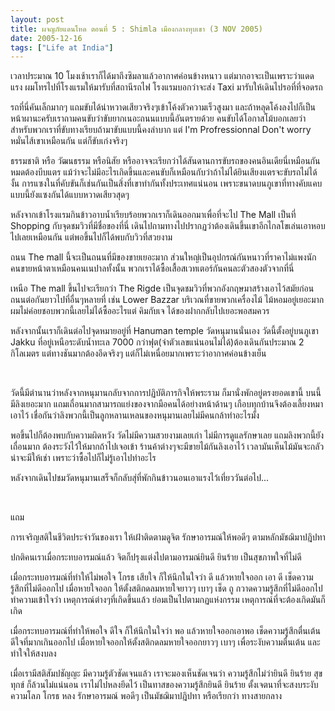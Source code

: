```yaml
---
layout: post
title: ผจญภัยแดนโหด ตอนที่ 5 : Shimla เมืองกลางหุบเขา (3 NOV 2005)
date: 2005-12-16
tags: ["Life at India"]
---
```


<div id="msgcns!1CF2EC57E79217F6!939" class="bvMsg">

เวลาประมาณ 10 โมงเช้าเราก็ได้มาถึงซิมลาแล้วอากาศค่อนข้างหนาว แต่มากอาจะเป็นเพราะว่าแดดแรง ผมโทรไปที่โรงแรมให้มารับที่สถานีรถไฟ โรงแรมบอกว่าจะส่ง Taxi มารับให้เดินไปรอที่ที่จอดรถ

รถที่นี่คันเล็กมากๆ แถมขับได้น่าหวาดเสียวจริงๆเข้าโค้งตัวความเร็วสูงมา และถ้าหลุดโค้งลงไปก็เป็นหน้าผานะครับเราถามคนขับว่าขับยากเนอะถนนแบบนี้อันตรายด้วย
คนขับได้โอกาสโม้บอกเลยว่าสำหรับพวกเราที่ขับทางเรียบถ้ามาขับแบบนี้คงลำบาก แต่ I'm Profressionnal Don't worry หมั่นไส้เขาเหมือนกัน แต่ก็ขับเก่งจริงๆ

ธรรมชาติ หรือ วัฒนธรรม หรือนิสัย หรืออาจจะเรียกว่าได้สันดานการขับรถของคนอินเดียนี่เหมือนกันหมดต้องบีบแตร แม้ว่าจะไม่มีอะไรเกิดขึ้นและคนขับก็เหมือนกับว่าถ้าไม่ได้ยินเสียงแตรจะขับรถไม่ได้งั้น  การแซงในที่คับขันก็เช่นกันเป็นสิ่งที่เขาทำกันทั้งประเทศแน่นอน เพราะขนาดบนภูเขาที่ทางคับแคบแบบนี้ยังแซงกันได้แบบหวาดเสียวสุดๆ

หลังจากเข้าโรงแรมกินข้าวอาบน้ำเรียบร้อยพวกเราก็เดินออกมาเพื่อที่จะไป The  Mall เป็นที่ Shopping กับจุดชมวิวที่มีชื่อของที่นี่ เดินไปถามทางไปปรากฏว่าต้องเดินขึ้นเขาอีกไกลโขเล่นเอาหอบไปเลยเหมือนกัน แต่พอขึ้นไปก็ได้พบกับวิวที่สวยงาม

ถนน The mall นี้จะเป็นถนนที่มีของขายเยอะมาก ส่วนใหญ่เป็นอุปกรณ์กันหนาวที่ราคาไม่แพงนัก คนขายหน้าตาเหมือนคนเนปาลทั้งนั้น พวกเราได้ซื้อเสื้อสเวทเตอร์กันคนละตัวสองตัวจากที่นี่

เหนือ The mall ขึ้นไปจะเรียกว่า The Rigde เป็นจุดชมวิวที่พวกอังกฤษมาสร้างเอาไว้สมัยก่อนถนนต่อกันยาวไปที่อื่นๆหลายที่ เช่น Lower Bazzar บริเวณที่ขายพวกเครื่องไม้ ไม้หอมอยู่เยอะมาก ผมไม่ค่อยชอบพวกนี้เลยไม่ได้ซื้ออะไรแต่ คิมกับเจ ได้ของฝากกลับไปเยอะพอสมควร

หลังจากนั้นเราก็เดินต่อไปจุดหมายอยู่ที่ Hanuman temple วัดหนุมานนั่นเอง วัดนี้ตั้งอยู่บนภูเขา Jakku ที่อยู่เหนือระดับน้ำทะเล 7000 กว่าฟุต(จำตัวเลขแน่นอนไม่ได้)ต้องเดินกันประมาณ 2 กิโลเมตร แต่ทางชันมากต้องอึดจริงๆ แต่ก็ไม่เหนื่อยมากเพราะว่าอากาศค่อนข้างเย็น

&nbsp;

วัดนี้มีตำนานว่าหลังจากหนุมานกลับจากการปฏิบัติภารกิจให้พระราม ก็มานั่งพักอยู่ตรงยอดเขานี้ บนนี้มีลิงเยอะมาก แถมเถื่อนมากสามารถแย่งของจากมือคนได้อย่างหน้าด้านๆ เกือบทุกบ้านจึงต้องเลี้ยงหมาเอาไว้  เชื่อกันว่าลิงพวกนี้เป็นลูกหลานเหลนของหนุมานเลยไม่มีคนกล้าทำอะไรมั้ง

พอขึ้นไปก็ต้องพบกับความผิดหวัง วัดไม่มีความสวยงามเลยเก่า ไม่มีการดูแลรักษาเลย
แถมลิงพวกนี้ยังเถื่อนมาก ต้องระวังไว้ให้มากถ้าไปเจอเข้า ร้านค้าต่างๆจะมีขายไม้กันลิงเอาไว้ เวลามันเห็นไม้มันจะกลัว น่าจะมีให้เช่า เพราะว่าซื้อไปก็ไม่รู้เอาไปทำอะไร

หลังจากเดินไปชมวัดหนุมานเสร็จก็กลับสุ่ที่พักกินข้าวนอนเอาแรงไว้เที่ยววันต่อไป...

&nbsp;

แถม

การเจริญสติในชีวิตประจำวันของเรา ให้เฝ้าติดตามดูจิต รักษาอารมณ์ให้พอดีๆ ตามหลักมัชฌิมาปฎิปทา

ปกติคนเราเมื่อกระทบอารมณ์แล้ว จิตก็ปรุงแต่งไปตามอารมณ์ยินดี ยินร้าย เป็นสุขภาพใจที่ไม่ดี

เมื่อกระทบอารมณ์ที่ทำให้ไม่พอใจ โกรธ เสียใจ ก็ให้นึกในใจว่า ดี แล้วหายใจออก เอา ดี เช็ดความรู้สึกที่ไม่ดีออกไป เมื่อหายใจออก ให้ตั้งสติกดลมหายใจยาวๆ เบาๆ เช็ด ถู กวาดความรู้สึกที่ไม่ดีออกไป ทำความเข้าใจว่า เหตุการณ์ต่างๆที่เกิดขึ้นแล้ว ย่อมเป็นไปตามกฏแห่งกรรม เหตุการณ์ที่จะต้องเกิดมันก็เกิด

เมื่อกระทบอารมณ์ที่ทำให้พอใจ ดีใจ ก็ให้นึกในใจว่า พอ แล้วหายใจออกเอาพอ เช็ดความรู้สึกตื่นเต้นดีใจที่มากเกินออกไป เมื่อหายใจออกให้ตั้งสติกดลมหายใจออกยาวๆ เบาๆ เพื่อระงับความตื่นเต้น และทำใจให้สงบลง

เมื่อเรามีสติสัมปชัญญะ มีความรู้ตัวชัดเจนแล้ว เราจะมองเห็นชัดเจนว่า ความรู้สึกไม่ว่ายินดี ยินร้าย สุข ทุกข์ ก็ล้วนไม่แน่นอน เราไม่ไปหลงยึดไว้ เป็นทาสของความรู้สึกยินดี ยินร้าย ตั้งเจตนาที่จะสงบระงับความโลภ โกรธ หลง รักษาอารมณ์ พอดีๆ เป็นมัชฌิมาปฎิปทา หรือเรียกว่า ทางสายกลาง

</div>